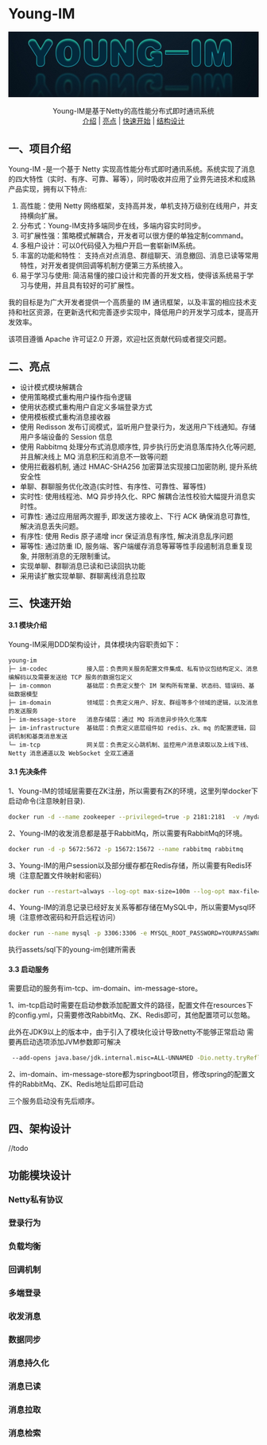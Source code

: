 # Young-IM

![](/assets/young-im.jpg)

<div align="center"> Young-IM是基于Netty的高性能分布式即时通讯系统</br>
  <a href=##一、项目介绍>介绍</a> |  <a href=##二、亮点>亮点</a> |  <a href=##三、快速开始>快速开始</a> |  <a href=##四、架构设计>结构设计</a>
</div>


## 一、项目介绍

Young-IM -是一个基于 Netty 实现高性能分布式即时通讯系统。系统实现了消息的四大特性（实时、有序、可靠、幂等），同时吸收并应用了业界先进技术和成熟产品实现，拥有以下特点:

1. 高性能：使用 Netty 网络框架，支持高并发，单机支持万级别在线用户，并支持横向扩展。
2. 分布式：Young-IM支持多端同步在线，多端内容实时同步。
3. 可扩展性强：策略模式解耦合，开发者可以很方便的单独定制command。
4. 多租户设计：可以0代码侵入为租户开启一套崭新IM系统。
5. 丰富的功能和特性： 支持点对点消息、群组聊天、消息撤回、消息已读等常用特性，对开发者提供回调等机制方便第三方系统接入。
6. 易于学习与使用: 简洁易懂的接口设计和完善的开发文档，使得该系统易于学习与使用，并且具有较好的可扩展性。

我的目标是为广大开发者提供一个高质量的 IM 通讯框架，以及丰富的相应技术支持和社区资源，在更新迭代和完善逐步实现中，降低用户的开发学习成本，提高开发效率。

该项目遵循 Apache 许可证2.0 开源，欢迎社区贡献代码或者提交问题。

## 二、亮点

-  设计模式模块解耦合
- 使用策略模式重构用户操作指令逻辑
- 使用状态模式重构用户自定义多端登录方式
- 使用模板模式重构消息接收器
-  使用 Redisson 发布订阅模式，监听用户登录行为，发送用户下线通知。存储用户多端设备的 Session 信息
-  使用 Rabbitmq 处理分布式消息顺序性, 异步执行历史消息落库持久化等问题, 并且解决线上 MQ 消息积压和消息不一致等问题
-  使用拦截器机制, 通过 HMAC-SHA256 加密算法实现接口加密防刷, 提升系统安全性
-  单聊、群聊服务优化改造(实时性、有序性、可靠性、幂等性)
- 实时性: 使用线程池、MQ 异步持久化、RPC 解耦合法性校验大幅提升消息实时性。
- 可靠性: 通过应用层两次握手, 即发送方接收上、下行 ACK 确保消息可靠性, 解决消息丢失问题。
- 有序性: 使用 Redis 原子递增 incr 保证消息有序性, 解决消息乱序问题
- 幂等性: 通过防重 ID, 服务端、客户端缓存消息等幂等性手段遏制消息重复现象, 并限制消息的无限制重试。
-  实现单聊、群聊消息已读和已读回执功能
-  采用读扩散实现单聊、群聊离线消息拉取

## 三、快速开始

#### 3.1 模块介绍

Young-IM采用DDD架构设计，具体模块内容职责如下：

```text
young-im
├─ im-codec           接入层：负责网关服务配置文件集成、私有协议包结构定义、消息编解码以及需要发送给 TCP 服务的数据包定义
├─ im-common          基础层：负责定义整个 IM 架构所有常量、状态码、错误码、基础数据模型
├─ im-domain          领域层：负责定义用户、好友、群组等多个领域的逻辑，以及消息的发送服务
├─ im-message-store   消息存储层：通过 MQ 将消息异步持久化落库
├─ im-infrastructure  基础层：负责定义底层组件如 redis、zk、mq 的配置逻辑，回调机制和基类消息发送
└─ im-tcp             网关层：负责定义心跳机制、监控用户消息读取以及上线下线、Netty 消息通道以及 WebSocket 全双工通道
```

#### 3.1 先决条件

1、Young-IM的领域层需要在ZK注册，所以需要有ZK的环境，这里列举docker下启动命令(注意映射目录).

```bash
docker run -d --name zookeeper --privileged=true -p 2181:2181  -v /mydata/zookeeper/data:/data -v /mydata/zookeeper/conf:/conf -v /mydata/zookeeper/logs:/datalog zookeeper:3.5.7/
```

2、Young-IM的收发消息都是基于RabbitMq，所以需要有RabbitMq的环境。

```bash
docker run -d -p 5672:5672 -p 15672:15672 --name rabbitmq rabbitmq
```

3、Young-IM的用户session以及部分缓存都在Redis存储，所以需要有Redis环境（注意配置文件映射和密码）

```bash
docker run --restart=always --log-opt max-size=100m --log-opt max-file=2 -p 6379:6379 --name myredis -v /root/redis/config/myredis.conf:/etc/redis/redis.conf -v /root/redis/data:/data -d redis redis-server /etc/redis/redis.conf  --appendonly yes  --requirepass YOURPASSWORD!
```

4、Young-IM的消息记录已经好友关系等都存储在MySQL中，所以需要Mysql环境（注意修改密码和开启远程访问）

```bash
docker run --name mysql -p 3306:3306 -e MYSQL_ROOT_PASSWORD=YOURPASSWROD -d mysql:8.0.21 
```
执行assets/sql下的young-im创建所需表
#### 3.3 启动服务

需要启动的服务有im-tcp、im-domain、im-message-store。

1、im-tcp启动时需要在启动参数添加配置文件的路径，配置文件在resources下的config.yml，只需要修改RabbitMq、ZK、Redis即可，其他配置项可以忽略。

此外在JDK9以上的版本中，由于引入了模块化设计导致netty不能够正常启动 需要再启动选项添加JVM参数即可解决

```bash
 --add-opens java.base/jdk.internal.misc=ALL-UNNAMED -Dio.netty.tryReflectionSetAccessible=true
```

2、im-domain、im-message-store都为springboot项目，修改spring的配置文件的RabbitMq、ZK、Redis地址后即可启动

三个服务启动没有先后顺序。

## 四、架构设计

//todo

## 功能模块设计

### Netty私有协议

### 登录行为

### 负载均衡

### 回调机制

### 多端登录

### 收发消息

### 数据同步

### 消息持久化

### 消息已读

### 消息拉取

### 消息检索

